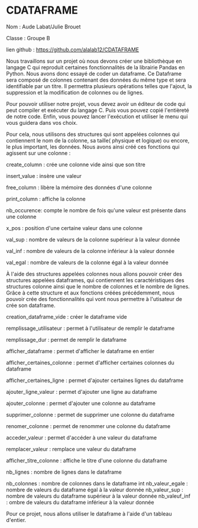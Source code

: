 # CDATAFRAME
Nom : Aude Labat/Julie Brouet

Classe : Groupe B

lien github : https://github.com/alalab12/CDATAFRAME

Nous travaillons sur un projet où nous devons créer une bibliothèque en langage C qui reproduit certaines fonctionnalités de la librairie Pandas en Python. Nous avons donc essayé de coder un dataframe. Ce Dataframe sera composé de colonnes contenant des données du même type et sera identifiable par un titre. Il permettra plusieurs opérations telles que l'ajout, la suppression et la modification de colonnes ou de lignes.

Pour pouvoir utiliser notre projet, vous devez avoir un éditeur de code qui peut compiler et exécuter du langage C. Puis vous pouvez copié l'entièreté de notre code. Enfin, vous pouvez lancer l'exécution et utiliser le menu qui vous guidera dans vos choix.

Pour cela, nous utilisons des structures qui sont appelées colonnes qui contiennent le nom de la colonne, sa taille( physique et logique) ou encore, le plus important, les données.
Nous avons ainsi créé ces fonctions qui agissent sur une colonne :

create_column : crée une colonne vide ainsi que son titre

insert_value : insère une valeur

free_column : libère la mémoire des données d'une colonne 

print_column : affiche la colonne

nb_occurence: compte le nombre de fois qu'une valeur est présente dans une colonne

x_pos : position d'une certaine valeur dans une colonne

val_sup : nombre de valeurs de la colonne supérieur à la valeur donnée

val_inf : nombre de valeurs de la colonne inférieur à la valeur donnée

val_egal : nombre de valeurs de la colonne égal à la valeur donnée


À l'aide des structures appelées colonnes nous allons pouvoir créer des structures appelées dataframes, qui contiennent les caractéristiques des structures colonne ainsi que le nombre de colonnes et le nombre de lignes.
Grâce à cette structure et aux fonctions créées précédemment, nous pouvoir crée des fonctionnalités qui vont nous permettre à l'utisateur de crée son dataframe.

creation_dataframe_vide : créer le dataframe vide

remplissage_utilisateur : permet à l'utilisateur de remplir le dataframe

remplissage_dur : permet de remplir le dataframe

afficher_dataframe : permet d'afficher le dataframe en entier

afficher_certaines_colonne : permet d'afficher certaines colonnes du dataframe

afficher_certaines_ligne : permet d'ajouter certaines lignes du dataframe

ajouter_ligne_valeur : permet d'ajouter une ligne au dataframe

ajouter_colonne : permet d'ajouter une colonne au dataframe

supprimer_colonne : permet de supprimer une colonne du dataframe

renomer_colonne : permet de renommer une colonne du dataframe

acceder_valeur : permet d'accéder à une valeur du dataframe

remplacer_valeur : remplace une valeur du dataframe

afficher_titre_colonne : affiche le titre d'une colonne du dataframe

nb_lignes : nombre de lignes dans le dataframe

nb_colonnes : nombre de colonnes dans le dataframe
int nb_valeur_egale : nombre de valeurs du dataframe égal à la valeur donnée
nb_valeur_sup : nombre de valeurs du dataframe supérieur à la valeur donnée
nb_valeuf_inf : ombre de valeurs du dataframe inférieur à la valeur donnée

Pour ce projet, nous allons utiliser le dataframe à l'aide d'un tableau d'entier.


